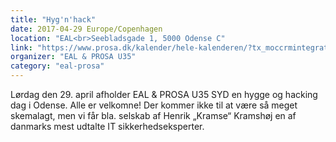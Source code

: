 ```yaml
---
title: "Hyg'n'hack"
date: 2017-04-29 Europe/Copenhagen
location: "EAL<br>Seebladsgade 1, 5000 Odense C"
link: "https://www.prosa.dk/kalender/hele-kalenderen/?tx_moccrmintegration_courses%5Bcourse%5D=1220&tx_moccrmintegration_courses%5Baction%5D=show&tx_moccrmintegration_courses%5Bcontroller%5D=Course&cHash=2e8d96451a4df67abc4d564bf648a187"
organizer: "EAL & PROSA U35"
category: "eal-prosa"
---
```

Lørdag den 29. april afholder EAL & PROSA U35 SYD en hygge og hacking dag i Odense.
Alle er velkomne! Der kommer ikke til at være så meget skemalagt, men vi får bla. selskab af Henrik „Kramse“ Kramshøj en af danmarks mest udtalte IT sikkerhedseksperter.
